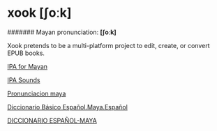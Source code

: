 # xook [ʃoːk]

####### Mayan pronunciation: **[ʃoːk]**

Xook pretends to be a multi-platform project to edit, create, or convert EPUB books.

[IPA for Mayan](https://en.wikipedia.org/wiki/Help:IPA_for_Mayan)

[IPA Sounds](http://web.uvic.ca/ling/resources/ipa/charts/IPAlab/IPAlab.htm)

[Pronunciacion maya](https://www.youtube.com/watch?v=c5EgkTbau2o)

[Diccionario Básico Español.Maya.Español](http://www.mayas.uady.mx/diccionario/l_esp.html)

[DICCIONARIO ESPAÑOL-MAYA](http://cenei.uqroo.mx/diccionario.html#l)
